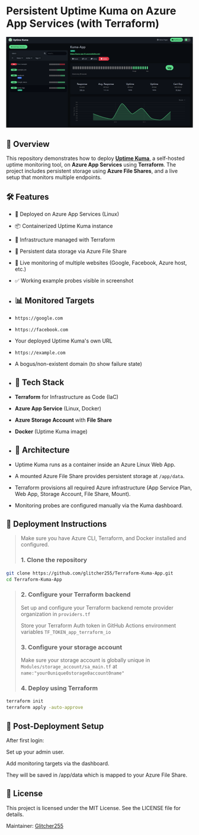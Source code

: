 # Persistent Uptime Kuma on Azure App Services (with Terraform)
![Monitoring Probes](/assets/kuma-sc4.png)
## 📘 Overview
This repository demonstrates how to deploy [**Uptime Kuma**](https://github.com/louislam/uptime-kuma), a self-hosted uptime monitoring tool, on **Azure App Services** using **Terraform**. The project includes persistent storage using **Azure File Shares**, and a live setup that monitors multiple endpoints.
## 🛠️ Features

- 🚀 Deployed on Azure App Services (Linux)
- 📦 Containerized Uptime Kuma instance
- 🧱 Infrastructure managed with Terraform
- 💾 Persistent data storage via Azure File Share
- 👀 Live monitoring of multiple websites (Google, Facebook, Azure host, etc.)
- ✅ Working example probes visible in screenshot
- ## 📊 Monitored Targets

- `https://google.com`
- `https://facebook.com`
- Your deployed Uptime Kuma's own URL
- `https://example.com`
- A bogus/non-existent domain (to show failure state)
- ## 🧰 Tech Stack

- **Terraform** for Infrastructure as Code (IaC)
- **Azure App Service** (Linux, Docker)
- **Azure Storage Account** with **File Share**
- **Docker** (Uptime Kuma image)
- ## 🧱 Architecture

- Uptime Kuma runs as a container inside an Azure Linux Web App.
- A mounted Azure File Share provides persistent storage at `/app/data`.
- Terraform provisions all required Azure infrastructure (App Service Plan, Web App, Storage Account, File Share, Mount).
- Monitoring probes are configured manually via the Kuma dashboard.
## 🚀 Deployment Instructions

> Make sure you have Azure CLI, Terraform, and Docker installed and configured.
> ### 1. Clone the repository

```bash
git clone https://github.com/glitcher255/Terraform-Kuma-App.git
cd Terraform-Kuma-App
```
> ### 2. Configure your Terraform backend
> Set up and configure your Terraform backend remote provider organization in ```providers.tf```
> 
> Store your Terraform Auth token in GitHub Actions environment variables
```TF_TOKEN_app_terraform_io```
> ### 3. Configure your storage account
> Make sure your storage account is globally unique in ```Modules/storage_account/sa_main.tf``` at ```name:"your0unique0storage0account0name"```
> ### 4. Deploy using Terraform
```bash
terraform init
terraform apply -auto-approve
```
## 🧪 Post-Deployment Setup
After first login:

Set up your admin user.

Add monitoring targets via the dashboard.

They will be saved in /app/data which is mapped to your Azure File Share.

## 📄 License
This project is licensed under the MIT License. See the LICENSE file for details.

Maintainer: [Glitcher255](https://github.com/glitcher255)

